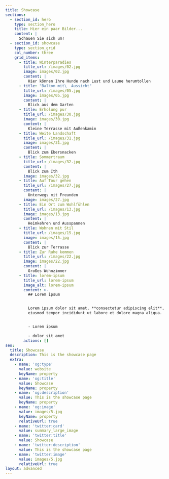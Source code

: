 ```yaml
---
title: Showcase
sections:
  - section_id: hero
    type: section_hero
    title: Hier ein paar Bilder...
    content: |
      Schauen Sie sich um!
  - section_id: showcase
    type: section_grid
    col_number: three
    grid_items:
      - title: Winterparadies
        title_url: /images/02.jpg
        image: images/02.jpg
        content: |
          Hier können Ihre Hunde nach Lust und Laune herumtollen
      - title: "Balkon mit\_ Aussicht"
        title_url: /images/05.jpg
        image: images/05.jpg
        content: |
          Blick aus dem Garten
      - title: Erholung pur
        title_url: /images/30.jpg
        image: images/30.jpg
        content: |
          Kleine Terrasse mit Außenkamin
      - title: Weite Landschaft
        title_url: /images/31.jpg
        image: images/31.jpg
        content: |
          Blick zum Ebersnacken
      - title: Sommertraum
        title_url: /images/32.jpg
        content: |
          Blick zum Ith
        image: images/32.jpg
      - title: Auf Tour gehen
        title_url: /images/27.jpg
        content: |
          Unterwegs mit Freunden
        image: images/27.jpg
      - title: Ein Ort zum Wohlfühlen
        title_url: /images/13.jpg
        image: images/13.jpg
        content: |
          Heimkehren und Ausspannen
      - title: Wohnen mit Stil
        title_url: /images/15.jpg
        image: images/15.jpg
        content: |
          Blick zur Terrasse
      - title: Zur Ruhe kommen
        title_url: /images/22.jpg
        image: images/22.jpg
        content: |
          Großes Wohnzimmer
      - title: lorem-ipsum
        title_url: lorem-ipsum
        image_alt: lorem-ipsum
        content: >-
          ## Lorem ipsum


          Lorem ipsum dolor sit amet, **consectetur adipiscing elit**, sed do
          eiusmod tempor incididunt ut labore et dolore magna aliqua.


          - Lorem ipsum

          - dolor sit amet
        actions: []
seo:
  title: Showcase
  description: This is the showcase page
  extra:
    - name: 'og:type'
      value: website
      keyName: property
    - name: 'og:title'
      value: Showcase
      keyName: property
    - name: 'og:description'
      value: This is the showcase page
      keyName: property
    - name: 'og:image'
      value: images/5.jpg
      keyName: property
      relativeUrl: true
    - name: 'twitter:card'
      value: summary_large_image
    - name: 'twitter:title'
      value: Showcase
    - name: 'twitter:description'
      value: This is the showcase page
    - name: 'twitter:image'
      value: images/5.jpg
      relativeUrl: true
layout: advanced
---
```

